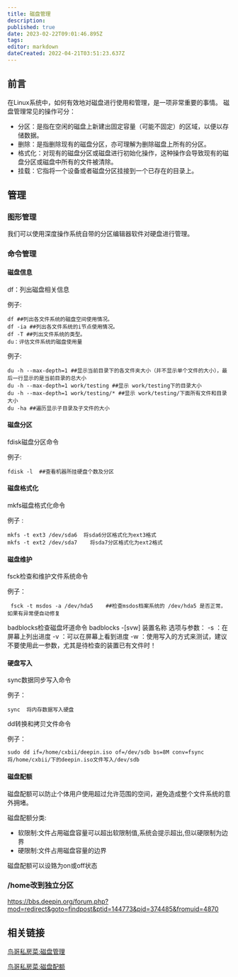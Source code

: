 ```yaml
---
title: 磁盘管理
description: 
published: true
date: 2023-02-22T09:01:46.895Z
tags: 
editor: markdown
dateCreated: 2022-04-21T03:51:23.637Z
---
```


## 前言

在Linux系统中，如何有效地对磁盘进行使用和管理，是一项非常重要的事情。 磁盘管理常见的操作可分：

- 分区：是指在空闲的磁盘上新建出固定容量（可能不固定）的区域，以便以存储数据。
- 删除：是指删除现有的磁盘分区，亦可理解为删除磁盘上所有的分区。
- 格式化：对现有的磁盘分区或磁盘进行初始化操作，这种操作会导致现有的磁盘分区或磁盘中所有的文件被清除。
- 挂载：它指将一个设备或者磁盘分区挂接到一个已存在的目录上。

## 管理
### 图形管理

我们可以使用深度操作系统自带的分区编辑器软件对硬盘进行管理。

### 命令管理
#### 磁盘信息

df：列出磁盘相关信息

例子:

    df ##列出各文件系统的磁盘空间使用情况。 
    df -ia ##列出各文件系统的i节点使用情况。 
    df -T ##列出文件系统的类型。 
    du：评估文件系统的磁盘使用量

例子:

    du -h --max-depth=1 ##显示当前目录下的各文件夹大小（并不显示单个文件的大小），最后一行显示的是当前目录的总大小
    du -h --max-depth=1 work/testing ##显示 work/testing下的目录大小
    du -h --max-depth=1 work/testing/* ##显示 work/testing/下面所有文件和目录大小
    du -ha ##遍历显示子目录及子文件的大小

#### 磁盘分区

fdisk磁盘分区命令

例子:

    fdisk -l  ##查看机器所挂硬盘个数及分区

#### 磁盘格式化

mkfs磁盘格式化命令

例子 :

    mkfs -t ext3 /dev/sda6  将sda6分区格式化为ext3格式
    mkfs -t ext2 /dev/sda7    将sda7分区格式化为ext2格式

#### 磁盘维护

fsck检查和维护文件系统命令

例子：

     fsck -t msdos -a /dev/hda5    ##检查msdos档案系统的 /dev/hda5 是否正常，如果有异常便自动修复

badblocks检查磁盘坏道命令
    badblocks -[svw] 装置名称
    选项与参数：
    -s ：在屏幕上列出进度
    -v ：可以在屏幕上看到进度
    -w ：使用写入的方式来测试，建议不要使用此一参数，尤其是待检查的装置已有文件时！

#### 硬盘写入

sync数据同步写入命令

例子：

    sync  将内存数据写入硬盘

dd转换和拷贝文件命令

例子：

    sudo dd if=/home/cxbii/deepin.iso of=/dev/sdb bs=8M conv=fsync  将/home/cxbii/下的deepin.iso文件写入/dev/sdb 

#### 磁盘配额

磁盘配额可以防止个体用户使用超过允许范围的空间，避免造成整个文件系统的意外拥堵。

磁盘配额分类:

- 软限制:文件占用磁盘容量可以超出软限制值,系统会提示超出,但以硬限制为边界
- 硬限制:文件占用磁盘容量的边界

磁盘配额可以设臵为on或off状态

### /home改到独立分区
<https://bbs.deepin.org/forum.php?mod=redirect&goto=findpost&ptid=144773&pid=374485&fromuid=4870>

## 相关链接
[鸟哥私房菜:磁盘管理](http://vbird.dic.ksu.edu.tw/linux_basic/0230filesystem.php)

[鸟哥私房菜:磁盘配额](http://vbird.dic.ksu.edu.tw/linux_basic/0420quota.php)
